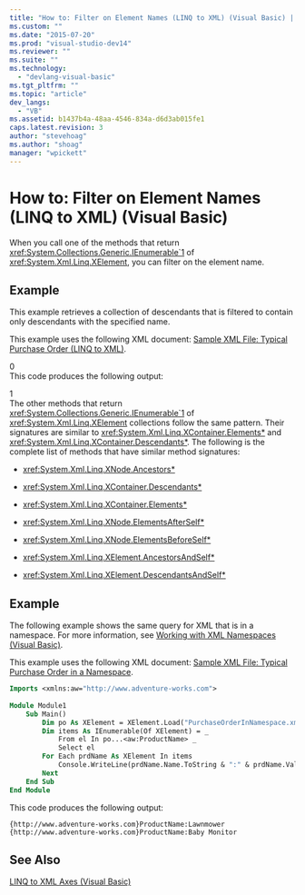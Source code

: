 ```yaml
---
title: "How to: Filter on Element Names (LINQ to XML) (Visual Basic) | Microsoft Docs"
ms.custom: ""
ms.date: "2015-07-20"
ms.prod: "visual-studio-dev14"
ms.reviewer: ""
ms.suite: ""
ms.technology: 
  - "devlang-visual-basic"
ms.tgt_pltfrm: ""
ms.topic: "article"
dev_langs: 
  - "VB"
ms.assetid: b1437b4a-48aa-4546-834a-d6d3ab015fe1
caps.latest.revision: 3
author: "stevehoag"
ms.author: "shoag"
manager: "wpickett"
---
```

# How to: Filter on Element Names (LINQ to XML) (Visual Basic)
When you call one of the methods that return <xref:System.Collections.Generic.IEnumerable`1> of <xref:System.Xml.Linq.XElement>, you can filter on the element name.  
  
## Example  
 This example retrieves a collection of descendants that is filtered to contain only descendants with the specified name.  
  
 This example uses the following XML document: [Sample XML File: Typical Purchase Order (LINQ to XML)](../../../../visual-basic/programming-guide/concepts/linq/sample-xml-file-typical-purchase-order-linq-to-xml.md).  
  
<CodeContentPlaceHolder>0</CodeContentPlaceHolder>  
 This code produces the following output:  
  
<CodeContentPlaceHolder>1</CodeContentPlaceHolder>  
 The other methods that return <xref:System.Collections.Generic.IEnumerable`1> of <xref:System.Xml.Linq.XElement> collections follow the same pattern. Their signatures are similar to <xref:System.Xml.Linq.XContainer.Elements*> and <xref:System.Xml.Linq.XContainer.Descendants*>. The following is the complete list of methods that have similar method signatures:  
  
-   <xref:System.Xml.Linq.XNode.Ancestors*>  
  
-   <xref:System.Xml.Linq.XContainer.Descendants*>  
  
-   <xref:System.Xml.Linq.XContainer.Elements*>  
  
-   <xref:System.Xml.Linq.XNode.ElementsAfterSelf*>  
  
-   <xref:System.Xml.Linq.XNode.ElementsBeforeSelf*>  
  
-   <xref:System.Xml.Linq.XElement.AncestorsAndSelf*>  
  
-   <xref:System.Xml.Linq.XElement.DescendantsAndSelf*>  
  
## Example  
 The following example shows the same query for XML that is in a namespace. For more information, see [Working with XML Namespaces (Visual Basic)](../../../../visual-basic/programming-guide/concepts/linq/working-with-xml-namespaces.md).  
  
 This example uses the following XML document: [Sample XML File: Typical Purchase Order in a Namespace](../../../../visual-basic/programming-guide/concepts/linq/sample-xml-file-typical-purchase-order-in-a-namespace.md).  
  
```vb  
Imports <xmlns:aw="http://www.adventure-works.com">  
  
Module Module1  
    Sub Main()  
        Dim po As XElement = XElement.Load("PurchaseOrderInNamespace.xml")  
        Dim items As IEnumerable(Of XElement) = _  
            From el In po...<aw:ProductName> _  
            Select el  
        For Each prdName As XElement In items  
            Console.WriteLine(prdName.Name.ToString & ":" & prdName.Value)  
        Next  
    End Sub  
End Module  
```  
  
 This code produces the following output:  
  
```  
{http://www.adventure-works.com}ProductName:Lawnmower  
{http://www.adventure-works.com}ProductName:Baby Monitor  
```  
  
## See Also  
 [LINQ to XML Axes (Visual Basic)](../../../../visual-basic/programming-guide/concepts/linq/linq-to-xml-axes.md)